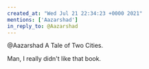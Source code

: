 ```yaml
---
created_at: "Wed Jul 21 22:34:23 +0000 2021"
mentions: ['Aazarshad']
in_reply_to: @Aazarshad
---
```


@Aazarshad A Tale of Two Cities.

Man, I really didn't like that book.